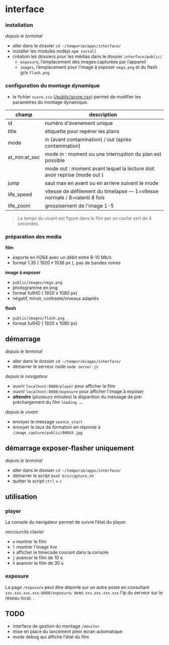 interface
=====

### installation
_depuis le terminal_
- aller dans le dossier `cd ~/temporim/apps/interface/`
- installer les modules nodejs `npm install`
- création les dossiers pour les médias dans le dossier `interface/public/` 
	- `exposure`, l’emplacement des images capturées par l’appareil
	- `images`, l’emplacement pour l’image à exposer `nega.png` et du flash gris `flash.png`

### configuration du montage dynamique

- le fichier `score.csv` ([/public/score.csv](https://github.com/dcfvg/temporium/blob/panorama/apps/interface/public/score.csv)) permet de modifier les paramètres du montage dynamique.

| champ  | description |
| ------ | ----------- |
| id     | numéro d'évenement unique                    |
| title  | étiquette pour repérer les plans                      |
| mode   | in (avant contamination) / out (après contamination)
| at_min:at_sec | mode in : moment ou une interruption du plan est possible|
|        | mode out : moment avant lequel la lecture doit avoir reprise (mode out )|
| jump   | saut max en avant ou en arriere suivant le mode |
| life_speed | vitesse de défilement du timelapse — 1=vitesse normale / 8=ralenti 8 fois | 
| life_zoom  | grossisement de l'image 1-5 | 

> Le temps du vivant est figuré dans le film par un cache vert de 4 secondes.

### préparation des media

**film**
- exporte en H264 avec un débit entre 8-10 Mb/s
- format 1.35 ( 1920 × 1036 px ), pas de bandes noires

**image à exposer**
- `public/images/nega.png`
- photogramme en png
- format fullHD ( 1920 x 1080 px)
- négatif, miroir, contraste/niveaux adaptés

**flash**
- `public/images/flash.png`
- format fullHD ( 1920 x 1080 px)

## démarrage 

_depuis le terminal_
- aller dans le dossier `cd ~/temporim/apps/interface/`
- démarrer le serveur node `node server.js`

_depuis le navigateur_
- ouvrir `localhost:8080/player` pour afficher le film
- ouvrir `localhost:8080/exposure` pour afficher l’image à exposer
- **attendre** (plusieurs minutes) la disparition du message de pré-préchargement du film `loading …`.

_depuis le vivant_
- envoyer le message `seance_start`
- envoyer le taux de formation en réponse à `/image_capture/public/000XX.jpg`

## démarrage exposer-flasher uniquement

_depuis le terminal_
- aller dans le dossier `cd ~/temporim/apps/interface/`
- démarrer le script `bash bin/capture.sh`
- quitter le script `ctrl` + `c`

## utilisation

### player
La console du navigateur permet de suivre l’état du player.

_raccourcits clavier_

- `m` montrer le film
- `l` montrer l’image live 
- `k` afficher le timecode courant dans la console
- `j` avancer le film de 10 s
- `h` avancer le film de 30 s

### exposure

La page `/exposure` peut être déporté sur un autre poste en consultant `xxx.xxx.xxx.xxx:8080/exposure/` avec `xxx.xxx.xxx.xxx` l'ip du serveur sur le réseau local. .

## TODO

- interface de gestion du montage `/monitor`
- mise en place du lancement plein écran automatique
- mode debug qui affiche l'état du film
